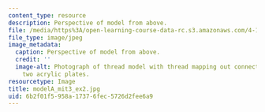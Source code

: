 ```yaml
---
content_type: resource
description: Perspective of model from above.
file: /media/https%3A/open-learning-course-data-rc.s3.amazonaws.com/4-111-introduction-to-architecture-environmental-design-spring-2014/6b2f01f5958a17376fec5726d2fee6a9_modelA_mit3_ex2.jpg
file_type: image/jpeg
image_metadata:
  caption: Perspective of model from above.
  credit: ''
  image-alt: Photograph of thread model with thread mapping out connections between
    two acrylic plates.
resourcetype: Image
title: modelA_mit3_ex2.jpg
uid: 6b2f01f5-958a-1737-6fec-5726d2fee6a9
---
```

